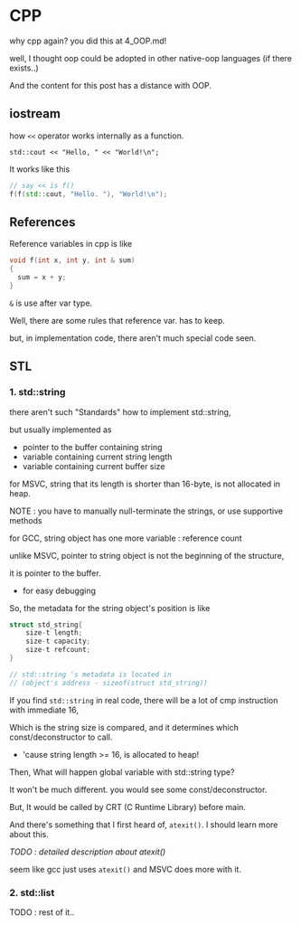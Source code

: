 # CPP
 
why cpp again? you did this at 4_OOP.md!

well, I thought oop could be adopted in other native-oop languages (if there exists..)

And the content for this post has a distance with OOP.

## iostream

how `<<` operator works internally as a function.
```
std::cout << "Hello, " << "World!\n";
```

It works like this
```cpp
// say << is f()
f(f(std::cout, "Hello. "), "World!\n");
```

## References

Reference variables in cpp is like
```cpp
void f(int x, int y, int & sum)
{
  sum = x + y;
}
```
`&` is use after var type.

Well, there are some rules that reference var. has to keep.

but, in implementation code, there aren't much special code seen.

## STL

### 1. std::string

there aren't such "Standards" how to implement std::string,

but usually implemented as
- pointer to the buffer containing string
- variable containing current string length
- variable containing current buffer size

for MSVC, string that its length is shorter than 16-byte, is not allocated in heap.

NOTE : you have to manually null-terminate the strings, or use supportive methods

for GCC, string object has one more variable : reference count

unlike MSVC, pointer to string object is not the beginning of the structure,

it is pointer to the buffer.
- for easy debugging

So, the metadata for the string object's position is like
```C
struct std_string{
	size-t length;
	size-t capacity;
	size-t refcount;
}

// std::string 's metadata is located in 
// (object's address - sizeof(struct std_string))
```

If you find `std::string` in real code, there will be a lot of cmp instruction with immediate 16,

Which is the string size is compared, and it determines which const/deconstructor to call.
- 'cause string length >= 16, is allocated to heap!

Then, What will happen global variable with std::string type?

It won't be much different. you would see some const/deconstructor.

But, It would be called by CRT (C Runtime Library) before main.

And there's something that I first heard of, `atexit()`. I should learn more about this. 

*TODO : detailed description about atexit()*

seem like gcc just uses `atexit()` and MSVC does more with it.

### 2. std::list

TODO : rest of it..
